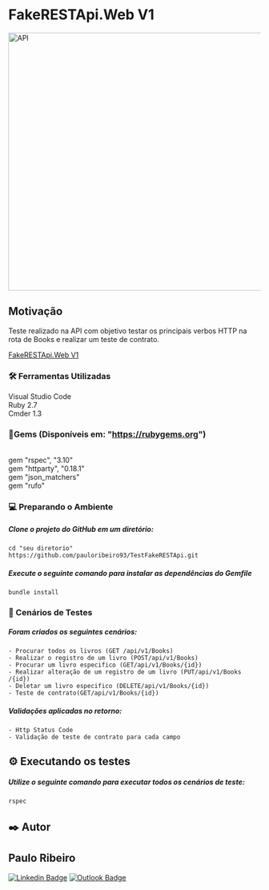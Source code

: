 # FakeRESTApi.Web V1
<img width="770" height="515" src="https://ialui.com.br/wp-content/uploads/2020/11/api-770x515.png" class="attachment-contentberg-main size-contentberg-main wp-post-image" alt="API" loading="lazy" title="API: Podem ser integradas a sua telefonia?" srcset="https://ialui.com.br/wp-content/uploads/2020/11/api-770x515.png 770w, https://ialui.com.br/wp-content/uploads/2020/11/api-270x180.png 270w, https://ialui.com.br/wp-content/uploads/2020/11/api-270x180@2x.png 540w" sizes="(max-width: 770px) 100vw, 770px">

## Motivação
Teste realizado na API com objetivo testar os principais verbos HTTP na rota de Books e realizar um teste de contrato.


<a href="https://fakerestapi.azurewebsites.net/index.html">FakeRESTApi.Web V1</a>


### 🛠️ Ferramentas Utilizadas

Visual Studio Code 
<br>Ruby 2.7
<br>Cmder 1.3

### :gem:Gems (Disponíveis em:  "https://rubygems.org")
<br>gem "rspec", "3.10"
<br>gem "httparty", "0.18.1"
<br>gem "json_matchers"
<br>gem "rufo"


### :computer: Preparando o Ambiente

##### Clone o projeto do GitHub em um diretório:

```
cd "seu diretorio"
https://github.com/pauloribeiro93/TestFakeRESTApi.git

```

##### Execute o seguinte comando para instalar as dependências do Gemfile

```
bundle install
```

### :microscope: Cenários de Testes

##### Foram criados os seguintes cenários:

```
- Procurar todos os livros (GET ​/api​/v1​/Books)
- Realizar o registro de um livro (POST​/api​/v1​/Books)
- Procurar um livro especifico (GET​/api​/v1​/Books​/{id})
- Realizar alteração de um registro de um livro (PUT​/api​/v1​/Books​/{id})
- Deletar um livro especifico (DELETE​/api​/v1​/Books​/{id})
- Teste de contrato(GET​/api​/v1​/Books​/{id})
```
##### Validações aplicadas no retorno:
 
```
- Http Status Code
- Validação de teste de contrato para cada campo 
```


## ⚙️ Executando os testes

##### Utilize o seguinte comando para executar todos os cenários de teste: 

`````
rspec
``````

## ✒️ Autor


## Paulo Ribeiro

[![Linkedin Badge](https://img.shields.io/badge/-Paulo-blue?style=flat-square&logo=Linkedin&logoColor=white&link=https://www.linkedin.com/in/ribeiro-paulo/)](https://www.linkedin.com/in/ribeiro-paulo/) 
[![Outlook Badge](https://img.shields.io/badge/-Paulo_Ribeiro-0078d4?style=flat-square&logo=microsoft-outlook&logoColor=white&link=mailto:pauloribeiro93@hotmail.com)](mailto:pauloribeiro93@hotmail.com)
